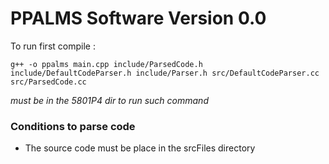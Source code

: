 # PPALMS Software Version 0.0  

To run first compile :  
```  
g++ -o ppalms main.cpp include/ParsedCode.h include/DefaultCodeParser.h include/Parser.h src/DefaultCodeParser.cc src/ParsedCode.cc
```  
*must be in the 5801P4 dir to run such command*

### Conditions to parse code  
 - The source code must be place in the srcFiles directory  

